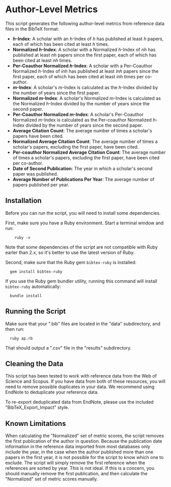 # Author-Level Metrics

This script generates the following author-level metrics from reference data files in the BibTeX format:
* **_h_-Index**: A scholar with an *h*-Index of *h* has published at least *h* papers, each of which has been cited at least *h* times.
* **Normalized _h_-Index**: A scholar with a Normalized *h*-Index of *nh* has published at least *nh* papers since the first paper, each of which has been cited at least *nh* times.
* **Per-Coauthor Normalized _h_-Index**: A scholar with a Per-Coauthor Normalized *h*-Index of *inh* has published at least *inh* papers since the first paper, each of which has been cited at least *inh* times per co-author.
* **_m_-Index**: A scholar's *m*-Index is calculated as the *h*-Index divided by the number of years since the first paper.
* **Normalized _m_-Index**: A scholar's Normalized *m*-Index is calculated as the Normalized *h*-Index divided by the number of years since the second paper.
* **Per-Coauthor Normalized _m_-Index**: A scholar's Per-Coauthor Normalized *m*-Index is calculated as the Per-coauthor Normalized *h*-Index divided by the number of years since the second paper.
* **Average Citation Count**: The average number of times a scholar's papers have been cited.
* **Normalized Average Citation Count**: The average number of times a scholar's papers, excluding the first paper, have been cited.
* **Per-coauthor Normalized Average Citation Count**: The average number of times a scholar's papers, excluding the first paper, have been cited per co-author.
* **Date of Second Publication**: The year in which a scholar's second paper was published.
* **Average Number of Publications Per Year**: The average number of papers published per year.

## Installation

Before you can run the script, you will need to install some dependencies.

First, make sure you have a Ruby environment. Start a terminal window and run:
```
	ruby -v
```
Note that some dependencies of the script are not compatible with Ruby earler than 2.x, so it's better to use the latest version of Ruby.

Second, make sure that the Ruby gem `bibtex-ruby` is installed:
```
  gem install bibtex-ruby
```

If you use the Ruby gem bundler utility, running this command will install `bibtex-ruby` automatically:
```
  bundle install
```

## Running the Script

Make sure that your ".bib" files are located in the "data" subdirectory, and then run:
```
  ruby ap.rb
```
That should output a ".csv" file in the "results" subdirectory.

## Cleaning the Data

This script has been tested to work with reference data from the Web of Science and Scopus. If you have data from both of these resources, you will need to remove possible duplicates in your data. We recommend using EndNote to deduplicate your reference data.

To re-export deduplicated data from EndNote, please use the included "BibTeX_Export_Impact" style.

## Known Limitations

When calculating the "Normalized" set of metric scores, the script removes the first publication of the author in question. Because the publication date information in the reference data imported from most databases only include the year, in the case when the author published more than one papers in the first year, it is not possible for the script to know which one to exclude. The script will simply remove the first reference when the references are sorted by year. This is not ideal. If this is a concern, you should manually remove the first publication, and then calculate the "Normalized" set of metric scores manually.
